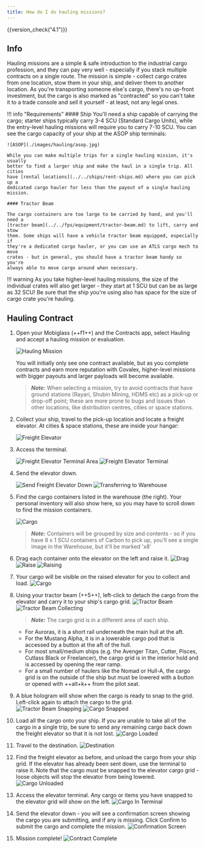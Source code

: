 ```yaml
---
title: How do I do hauling missions?
---
```


{{version_check("4.1")}}

## Info

Hauling missions are a simple & safe introduction to the industrial cargo
profession, and they can pay very well - especially if you stack multiple
contracts on a single route. The mission is simple - collect cargo crates from
one location, stow them in your ship, and deliver them to another location. As
you're transporting someone else's cargo, there's no up-front investment, but
the cargo is also marked as "contracted" so you can't take it to a trade console
and sell it yourself - at least, not any legal ones.

!!! info "Requirements"
    #### Ship
    You'll need a ship capable of carrying the cargo; starter ships typically
    carry 3-4 SCU (Standard Cargo Units), while the entry-level hauling missions
    will require you to carry 7-10 SCU. You can see the cargo capacity of your
    ship at the ASOP ship terminals:

    ![ASOP](./images/hauling/asop.jpg)

    While you can make multiple trips for a single hauling mission, it's usually
    better to find a larger ship and make the haul in a single trip. All cities
    have [rental locations](../../ships/rent-ships.md) where you can pick up a
    dedicated cargo hauler for less than the payout of a single hauling mission.

    #### Tractor Beam

    The cargo containers are too large to be carried by hand, and you'll need a
    [tractor beam](../../fps/equipment/tractor-beam.md) to lift, carry and stow
    them. Some ships will have a vehicle tractor beam equipped, especially if
    they're a dedicated cargo hauler, or you can use an ATLS cargo mech to move
    crates - but in general, you should have a tractor beam handy so you're
    always able to move cargo around when necessary.

!!! warning
    As you take higher-level hauling missions, the size of the individual crates
    will also get larger - they start at 1 SCU but can be as large as 32 SCU! Be
    sure that the ship you're using also has space for the size of cargo crate
    you're hauling.

## Hauling Contract

1. Open your Mobiglass (++f1++) and the Contracts app, select Hauling and
accept a hauling mission or evaluation.

    ![Hauling Mission](./images/hauling/hauling-mission.jpg)

    You will initially only see one contract available, but as you complete
    contracts and earn more reputation with Covalex, higher-level missions with
    bigger payouts and larger payloads will become available.

    > ***Note:*** When selecting a mission, try to avoid contracts that have
    > ground stations (Rayari, Shubin Mining, HDMS etc) as a pick-up or drop-off
    > point; these are more prone to bugs and issues than other locations, like
    > distribution centres, cities or space stations.

1. Collect your ship, travel to the pick-up location and locate a freight
elevator. At cities & space stations, these are inside your hangar:

    ![Freight Elevator](./images/hauling/freight-elevator.jpg)

1. Access the terminal.

    ![Freight Elevator Terminal Area](
        ./images/hauling/freight-elevator-terminal-area.jpg)
    ![Freight Elevator Terminal](
        ./images/hauling/freight-elevator-terminal.jpg)

1. Send the elevator down.

    ![Send Freight Elevator Down](
        ./images/hauling/freight-elevator-down.jpg)
    ![Transferring to Warehouse](
        ./images/hauling/freight-elevator-transferring-down.jpg)

1. Find the cargo containers listed in the warehouse (the right). Your personal
inventory will also show here, so you may have to scroll down to find the
mission containers.

    ![Cargo](./images/hauling/freight-elevator-cargo-in-warehouse.jpg)

    > ***Note:*** Containers will be grouped by size and contents - so if you
    > have 8 x 1 SCU containers of Carbon to pick up, you'll see a single image
    > in the Warehouse, but it'll be marked 'x8'

1. Drag each container onto the elevator on the left and raise it.
    ![Drag](./images/hauling/freight-elevator-drag.jpg)
    ![Raise](./images/hauling/freight-elevator-raise.jpg)
    ![Raising](./images/hauling/freight-elevator-raising.jpg)

1. Your cargo will be visible on the raised elevator for you to collect and
load.
    ![Cargo](./images/hauling/freight-elevator-cargo.jpg)

1. Using your tractor beam (++5++), left-click to detach the cargo from the
elevator and carry it to your ship's cargo grid.
    ![Tractor Beam](./images/hauling/tractor-beam.jpg)
    ![Tractor Beam Collecting](./images/hauling/tractor-beam-collecting.jpg)

    > ***Note:*** The cargo grid is in a different area of each ship.

    - For Auroras, it is a short rail underneath the main hull at the aft.
    - For the Mustang Alpha, it is in a lowerable cargo pod that is accessed
      by a button at the aft of the hull.
    - For most small/medium ships (e.g. the Avenger Titan, Cutter, Pisces,
      Cutlass Black or Freelancer), the cargo grid is in the interior hold and
      is accessed by opening the rear ramp.
    - For a small number of haulers like the Nomad or Hull-A, the cargo grid
      is on the outside of the ship but must be lowered with a button or opened
      with ++alt+k++ from the pilot seat.

1. A blue hologram will show when the cargo is ready to snap to the grid.
Left-click again to attach the cargo to the grid.
    ![Tractor Beam Snapping](./images/hauling/tractor-beam-snapping.jpg)
    ![Cargo Snapped](./images/hauling/cargo-snapped.jpg)

1. Load all the cargo onto your ship. If you are unable to take all of the cargo
in a single trip, be sure to send any remaining cargo back down the freight
elevator so that it is not lost.
    ![Cargo Loaded](./images/hauling/cargo-loaded.jpg)

1. Travel to the destination.
    ![Destination](./images/hauling/destination.jpg)

1. Find the freight elevator as before, and unload the cargo from your ship
grid. If the elevator has already been sent down, use the terminal to raise it.
Note that the cargo *must* be snapped to the elevator cargo grid - loose objects
will stop the elevator from being lowered.
    ![Cargo Unloaded](./images/hauling/cargo-unloaded.jpg)

1. Access the elevator terminal. Any cargo or items you have snapped to the
elevator grid will show on the left.
    ![Cargo In Terminal](./images/hauling/cargo-in-terminal.jpg)

1. Send the elevator down - you will see a confirmation screen showing the
cargo you are submitting, and if any is missing. Click Confirm to submit the
cargo and complete the mission.
    ![Confirmation Screen](./images/hauling/confirmation.jpg)

1. Mission complete!
    ![Contract Complete](./images/hauling/contract-complete.jpg)